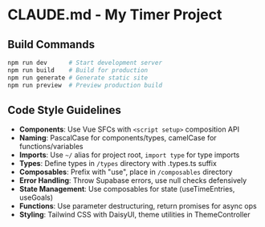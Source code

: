 # CLAUDE.md - My Timer Project

## Build Commands
```bash
npm run dev      # Start development server
npm run build    # Build for production
npm run generate # Generate static site
npm run preview  # Preview production build
```

## Code Style Guidelines
- **Components**: Use Vue SFCs with `<script setup>` composition API
- **Naming**: PascalCase for components/types, camelCase for functions/variables
- **Imports**: Use `~/` alias for project root, `import type` for type imports
- **Types**: Define types in `/types` directory with .types.ts suffix
- **Composables**: Prefix with "use", place in `/composables` directory
- **Error Handling**: Throw Supabase errors, use null checks defensively
- **State Management**: Use composables for state (useTimeEntries, useGoals)
- **Functions**: Use parameter destructuring, return promises for async ops
- **Styling**: Tailwind CSS with DaisyUI, theme utilities in ThemeController
